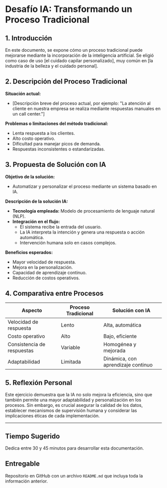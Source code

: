 # Desafío IA: Transformando un Proceso Tradicional

## 1. Introducción
En este documento, se expone cómo un proceso tradicional puede mejorarse mediante la incorporación de la inteligencia artificial. Se eligió como caso de uso [el cuidado capilar personalizado], muy común en [la industria de la belleza y el cuidado personal].

## 2. Descripción del Proceso Tradicional
**Situación actual:**  
- [Descripción breve del proceso actual, por ejemplo: "La atención al cliente en nuestra empresa se realiza mediante respuestas manuales en un call center."]

**Problemas o limitaciones del método tradicional:**  
- Lenta respuesta a los clientes.  
- Alto costo operativo.  
- Dificultad para manejar picos de demanda.  
- Respuestas inconsistentes o estandarizadas.

## 3. Propuesta de Solución con IA
**Objetivo de la solución:**  
- Automatizar y personalizar el proceso mediante un sistema basado en IA.

**Descripción de la solución IA:**  
- **Tecnología empleada:** Modelo de procesamiento de lenguaje natural (NLP).  
- **Integración en el flujo:**
  - El sistema recibe la entrada del usuario.
  - La IA interpreta la intención y genera una respuesta o acción automática.
  - Intervención humana solo en casos complejos.

**Beneficios esperados:**  
- Mayor velocidad de respuesta.  
- Mejora en la personalización.  
- Capacidad de aprendizaje continuo.  
- Reducción de costos operativos.

## 4. Comparativa entre Procesos

| Aspecto                    | Proceso Tradicional              | Solución con IA                         |
|----------------------------|----------------------------------|-----------------------------------------|
| Velocidad de respuesta     | Lento                            | Alta, automática                        |
| Costo operativo            | Alto                             | Bajo, eficiente                         |
| Consistencia de respuestas | Variable                         | Homogénea y mejorada                   |
| Adaptabilidad              | Limitada                         | Dinámica, con aprendizaje continuo     |

## 5. Reflexión Personal

Este ejercicio demuestra que la IA no solo mejora la eficiencia, sino que también permite una mayor adaptabilidad y personalización en los procesos. Sin embargo, es crucial asegurar la calidad de los datos, establecer mecanismos de supervisión humana y considerar las implicaciones éticas de cada implementación.

---

## Tiempo Sugerido

Dedica entre 30 y 45 minutos para desarrollar esta documentación.

## Entregable

Repositorio en GitHub con un archivo `README.md` que incluya toda la información anterior.
